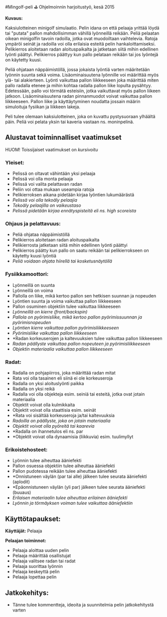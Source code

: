 #Mingolf-peli :golf: 
Ohjelmoinnin harjoitustyö, kesä 2015

**Kuvaus:**

Kaksiulotteinen minigolf simulaatio. Pelin idana on että pelaaja yrittää löydä tai "putata" pallon mahdollisimman vähillä lyönneillä reikään. Peliä pelaatan oikean minigolfin tavoin radoilla, jotka ovat muodoiltaan vaihtelevia. Ratoja ympäröi seinät ja radoilla voi olla erilaisia 
esteitä pelin hankaloittamiseksi. Pelikierros aloitetaan radan aloituspaikalta ja jatketaan siitä mihin edellinen lyönti päättyi. Pelikierros päättyy kun pallo pelataan reikään tai jos lyöntejä on käytetty kuusi.

Peliä ohjataan näppäimistöllä, jossa jokaista lyöntiä varten määritetään lyönnin suunta sekä voima. Lisäominaisuutena lyönnille voi määrittää myös ylä- tai alakierteen. Lyönti vaikuttaa pallon liikkeeseen joka määrittää miten pallo radalla etenee ja mihin kohtaa radalla pallon 
liike lopulta pysähtyy. Edetessään, pallo voi törmätä esteisiin, jotka vaikuttavat myös pallon liikeen jatkoon.  Lisäominaisuutena radan pinnanmuodot voivat vaikuttaa pallon liikkeeseen. Pallon liike ja käyttäytyminen noudatta jossain määrin simuloituja fysiikan ja liikkeen lakeja.

Peli tulee olemaan kaksiulotteinen, joka on kuvattu pystysuoraan ylhäältä päin. Peliä voi pelata yksin tai kaveria vastaan ns. moninpelinä.

## Alustavat toiminnalliset vaatimukset
HUOM! Toissijaiset vaatimukset on *kursivoitu*

### Yleiset:
* Pelissä on oltavat vähintään yksi pelaaja
* Pelissä voi olla monta pelaaja 
* Pelissä voi valita pelattavan radan 
* Peliin voi ottaa mukaan useampia ratoja
* Pelikierroksen aikana pidetään kirjaa lyöntien lukumäärästä
* *Pelissä voi olla tekoäly pelaajia*
* *Tekoäly pelaajilla on vaikeustaso*
* *Pelissä pidetään kirjaa ennätyspisteitä eli ns. high scoreista*

### Ohjaus ja pelattavuus:
* Peliä ohjataa näppäimistöllä
* Pelikierros aloitetaan radan aloituspaikalta
* Pelikierrosta jatketaan siitä mihin edellinen lyönti päättyi
* Pelikierros päätty kun pallo on saatu reikään tai pelikierrokseen on käytetty kuusi lyöntiä
* *Peliä voidaan ohjata hiirellä tai kosketusnäytöllä*


### Fysiikkamoottori:
* Lyönneillä on suunta
* Lyönneillä on voima
* Pallolla on liike, mikä kertoo pallon sen hetkisen suunnan ja nopeuden
* Lyöntien suunta ja voima vaikuttaa pallon liikkeeseen
* Pallon osuminen objektiin tulee vaikuttaa liikkeeseen
* *Lyönneillä on kierre (front/backspin)*
* *Pallola on pyörimisliike, mikä kertoo pallon pyörimissuunnan ja pyörimisnopeuden*
* *Lyöntien kierre vaikuttaa pallon pyörimisliikkeeseen*
* *Pyörimisliike vaikuttaa pallon liikkeeseen*
* *Radan korkeuserojen ja kaltevuuksien tulee vaikuttaa pallon liikkeeseen
* *Radan päällyste vaikuttaa pallon nopeuteen ja pyörimisliikkeeseen*
* *Objektin materiaalia vaikuttaa pallon liikkeeseen*

### Radat: 
* Radalla on pohjapiirros, joka määrittää radan mitat
* Rata voi olla tasainen eli siinä ei ole korkeuseroja
* Radalla on yksi aloituslyönti paikka
* Radalla on yksi reikä
* Radalla voi olla objekteja esim. seiniä tai esteitä, jotka ovat jotain materiaalia
* Objektit voivat olla kulmikkaita
* Objektit voivat olla staattisia esim. seinät
* *Rata voi sisältää korkeuseroja ja/tai kaltevuuksia
* *Radoilla on päällyste, joka on jotain materiaalia*
* *Objektit voivat olla pyöreitä tai kaarevia*
* *Radalla on ihannetulos eli ns. par
* *Objektit voivat olla dynaamisia (liikkuvia) esim. tuulimyllyt 

### Erikoistehosteet:
* Lyönnin tulee aiheuttaa ääniefekti
* Pallon osuessa objektiin tulee aiheuttaa ääniefekti
* Pallon pudotessa reikään tulee aiheuttaa ääniefekti
* *Onnistuneen väylän (par tai alle) jälkeen tulee seurata ääniefekti (aplodit)
* *Epäonnistuneen väylän (yli par) jälkeen tulee seurata ääniefekti (buuaus)
* *Erilaisen materiaalin tulee aiheuttaa erilainen ääniefekti*
* *Lyönnin ja törmäyksen voiman tulee vaikuttaa ääniefektiin*


## Käyttötapaukset:

**Käyttäjät:** Pelaaja

**Pelaajan toiminnot:**

* Pelaaja aloittaa uuden pelin
* Pelaaja määrittää osallistujat
* Pelaaja valitsee radan tai radat
* Pelaaja suorittaa lyönnin 
* Pelaaja keskeyttä pelin
* Pelaaja lopettaa pelin


## Jatkokehitys: 
* Tänne tulee kommentteja, ideoita ja suunnitelmia pelin jatkokehitystä varten 
